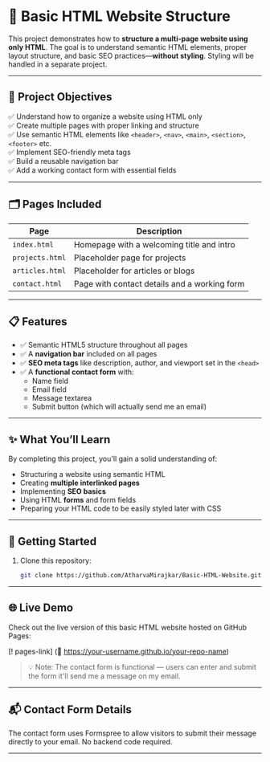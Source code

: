 # 🧱 Basic HTML Website Structure

This project demonstrates how to **structure a multi-page website using only HTML**. The goal is to understand semantic HTML elements, proper layout structure, and basic SEO practices—**without styling**. Styling will be handled in a separate project.

---

## 📌 Project Objectives

✅ Understand how to organize a website using HTML only  
✅ Create multiple pages with proper linking and structure  
✅ Use semantic HTML elements like `<header>`, `<nav>`, `<main>`, `<section>`, `<footer>` etc.  
✅ Implement SEO-friendly meta tags  
✅ Build a reusable navigation bar  
✅ Add a working contact form with essential fields

---

## 🗂️ Pages Included

| Page           | Description                                      |
|----------------|--------------------------------------------------|
| `index.html`   | Homepage with a welcoming title and intro        |
| `projects.html`| Placeholder page for projects                    |
| `articles.html`| Placeholder for articles or blogs                |
| `contact.html` | Page with contact details and a working form     |

---

## 📋 Features

- ✅ Semantic HTML5 structure throughout all pages  
- ✅ A **navigation bar** included on all pages  
- ✅ **SEO meta tags** like description, author, and viewport set in the `<head>`  
- ✅ A **functional contact form** with:
  - Name field
  - Email field
  - Message textarea
  - Submit button (which will actually send me an email)

---

## ✨ What You’ll Learn

By completing this project, you'll gain a solid understanding of:

- Structuring a website using semantic HTML  
- Creating **multiple interlinked pages**  
- Implementing **SEO basics**  
- Using HTML **forms** and form fields  
- Preparing your HTML code to be easily styled later with CSS

---

## 📂 Getting Started

1. Clone this repository:
   ```bash
   git clone https://github.com/AtharvaMirajkar/Basic-HTML-Website.git
   ```

---

## 🌐 Live Demo
Check out the live version of this basic HTML website hosted on GitHub Pages:

[! pages-link] (🔗 https://your-username.github.io/your-repo-name)

> 💡 Note: The contact form is functional — users can enter and submit the form it'll send me a message on my email.
>

---

## 📬 Contact Form Details
The contact form uses Formspree to allow visitors to submit their message directly to your email. No backend code required.


---
